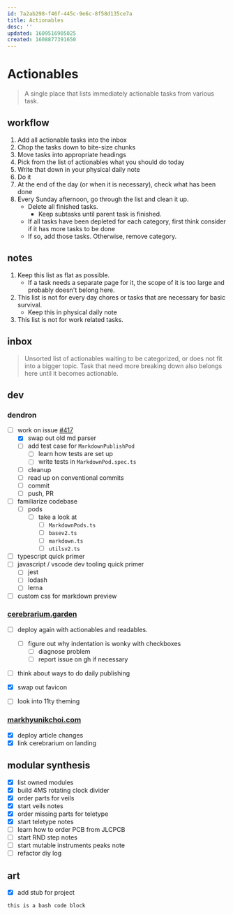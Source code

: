 ```yaml
---
id: 7a2ab298-f46f-445c-9e6c-8f58d135ce7a
title: Actionables
desc: ''
updated: 1609516905025
created: 1608877391650
---
```


# Actionables

> A single place that lists immediately actionable tasks from various task.

## workflow
1. Add all actionable tasks into the inbox
2. Chop the tasks down to bite-size chunks
3. Move tasks into appropriate headings
4. Pick from the list of actionables what you should do today
5. Write that down in your physical daily note
6. Do it
7. At the end of the day (or when it is necessary), check what has been done
8. Every Sunday afternoon, go through the list and clean it up.
    - Delete all finished tasks.
        - Keep subtasks until parent task is finished.
    - If all tasks have been depleted for each category, first think consider if it has more tasks to be done
    - If so, add those tasks. Otherwise, remove category.

## notes
1. Keep this list as flat as possible. 
    - If a task needs a separate page for it, the scope of it is too large and probably doesn't belong here.
2. This list is not for every day chores or tasks that are necessary for basic survival.
    - Keep this in physical daily note
3. This list is not for work related tasks.

## inbox

> Unsorted list of actionables waiting to be categorized, or does not fit into a bigger topic. 
Task that need more breaking down also belongs here until it becomes actionable.


## dev

### dendron
- [ ] work on issue [#417](https://github.com/dendronhq/dendron/issues/417)
    - [x] swap out old md parser
    - [ ] add test case for `MarkdownPublishPod`
        - [ ] learn how tests are set up
        - [ ] write tests in `MarkdownPod.spec.ts`
    - [ ] cleanup
    - [ ] read up on conventional commits
    - [ ] commit
    - [ ] push, PR
- [ ] familiarize codebase
    - [ ] pods
        - [ ] take a look at 
            - [ ] `MarkdownPods.ts`
            - [ ] `basev2.ts`
            - [ ] `markdown.ts`
            - [ ] `utilsv2.ts`
- [ ] typescript quick primer
- [ ] javascript / vscode dev tooling quick primer
    - [ ] jest
    - [ ] lodash
    - [ ] lerna
- [ ] custom css for markdown preview

### [cerebrarium.garden](https://cerebrarium.garden)
- [ ] deploy again with actionables and readables.
    - [ ] figure out why indentation is wonky with checkboxes
        - [ ] diagnose problem
        - [ ] report issue on gh if necessary
- [ ] think about ways to do daily publishing
- [x] swap out favicon
- [ ] look into 11ty theming



### [markhyunikchoi.com](https://markhyunikchoi.com)
- [x] deploy article changes
- [x] link cerebrarium on landing

## modular synthesis

- [x] list owned modules
- [x] build 4MS rotating clock divider
- [x] order parts for veils
- [x] start veils notes
- [x] order missing parts for teletype
- [x] start teletype notes
- [ ] learn how to order PCB from JLCPCB
- [ ] start RND step notes
- [ ] start mutable instruments peaks note
- [ ] refactor diy log

## art
- [x] add stub for project


```bash
this is a bash code block
```
